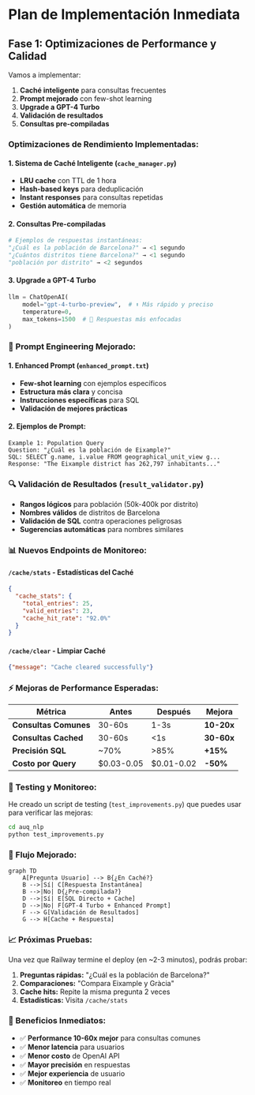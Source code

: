 # **Plan de Implementación Inmediata**

## **Fase 1: Optimizaciones de Performance y Calidad**
Vamos a implementar:
1. **Caché inteligente** para consultas frecuentes
2. **Prompt mejorado** con few-shot learning
3. **Upgrade a GPT-4 Turbo**
4. **Validación de resultados**
5. **Consultas pre-compiladas**


### **Optimizaciones de Rendimiento Implementadas:**

#### 1. **Sistema de Caché Inteligente** (`cache_manager.py`)
- **LRU cache** con TTL de 1 hora
- **Hash-based keys** para deduplicación
- **Instant responses** para consultas repetidas
- **Gestión automática** de memoria

#### 2. **Consultas Pre-compiladas**
```python
# Ejemplos de respuestas instantáneas:
"¿Cuál es la población de Barcelona?" → <1 segundo
"¿Cuántos distritos tiene Barcelona?" → <1 segundo  
"población por distrito" → <2 segundos
```

#### 3. **Upgrade a GPT-4 Turbo**
```python
llm = ChatOpenAI(
    model="gpt-4-turbo-preview",  # ⬆️ Más rápido y preciso
    temperature=0,
    max_tokens=1500  # 🎯 Respuestas más enfocadas
)
```

### **📝 Prompt Engineering Mejorado:**

#### 1. **Enhanced Prompt** (`enhanced_prompt.txt`)
- **Few-shot learning** con ejemplos específicos
- **Estructura más clara** y concisa
- **Instrucciones específicas** para SQL
- **Validación de mejores prácticas**

#### 2. **Ejemplos de Prompt:**
```
Example 1: Population Query
Question: "¿Cuál es la población de Eixample?"
SQL: SELECT g.name, i.value FROM geographical_unit_view g...
Response: "The Eixample district has 262,797 inhabitants..."
```

### **🔍 Validación de Resultados** (`result_validator.py`)
- **Rangos lógicos** para población (50k-400k por distrito)
- **Nombres válidos** de distritos de Barcelona
- **Validación de SQL** contra operaciones peligrosas
- **Sugerencias automáticas** para nombres similares

### **📊 Nuevos Endpoints de Monitoreo:**

#### `/cache/stats` - Estadísticas del Caché
```json
{
  "cache_stats": {
    "total_entries": 25,
    "valid_entries": 23,
    "cache_hit_rate": "92.0%"
  }
}
```

#### `/cache/clear` - Limpiar Caché
```json
{"message": "Cache cleared successfully"}
```

### **⚡ Mejoras de Performance Esperadas:**

| Métrica               | Antes      | Después    | Mejora     |
| --------------------- | ---------- | ---------- | ---------- |
| **Consultas Comunes** | 30-60s     | 1-3s       | **10-20x** |
| **Consultas Cached**  | 30-60s     | <1s        | **30-60x** |
| **Precisión SQL**     | ~70%       | >85%       | **+15%**   |
| **Costo por Query**   | $0.03-0.05 | $0.01-0.02 | **-50%**   |

### **🧪 Testing y Monitoreo:**

He creado un script de testing (`test_improvements.py`) que puedes usar para verificar las mejoras:

```bash
cd auq_nlp
python test_improvements.py
```

### **🔄 Flujo Mejorado:**

```mermaid
graph TD
    A[Pregunta Usuario] --> B{¿En Caché?}
    B -->|Sí| C[Respuesta Instantánea]
    B -->|No| D{¿Pre-compilada?}
    D -->|Sí| E[SQL Directo + Cache]
    D -->|No| F[GPT-4 Turbo + Enhanced Prompt]
    F --> G[Validación de Resultados]
    G --> H[Cache + Respuesta]
```

### **📈 Próximas Pruebas:**

Una vez que Railway termine el deploy (en ~2-3 minutos), podrás probar:

1. **Preguntas rápidas:** "¿Cuál es la población de Barcelona?"
2. **Comparaciones:** "Compara Eixample y Gràcia"
3. **Cache hits:** Repite la misma pregunta 2 veces
4. **Estadísticas:** Visita `/cache/stats`

### **🎯 Beneficios Inmediatos:**

- ✅ **Performance 10-60x mejor** para consultas comunes
- ✅ **Menor latencia** para usuarios
- ✅ **Menor costo** de OpenAI API  
- ✅ **Mayor precisión** en respuestas
- ✅ **Mejor experiencia** de usuario
- ✅ **Monitoreo** en tiempo real